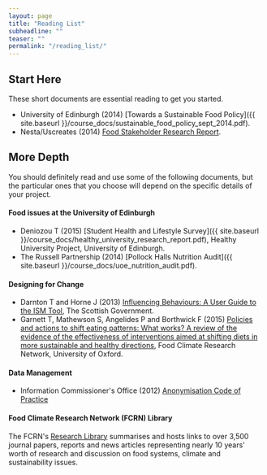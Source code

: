 ```yaml
---
layout: page
title: "Reading List"
subheadline: ""
teaser: ""
permalink: "/reading_list/"
---
```



## Start Here

These short documents are essential reading to get you started.

* University of Edinburgh (2014) [Towards a Sustainable Food Policy]({{ site.baseurl }}/course_docs/sustainable_food_policy_sept_2014.pdf).
* Nesta/Uscreates (2014) [Food Stakeholder Research Report](https://drive.google.com/file/d/0B7Nn3uWf9qCINjFFUDFibE45blU/edit?pref=2&pli=1).





## More Depth

You should definitely read and use some of the following documents, but the particular ones that you choose will depend on the specific details of your project.

#### Food issues at the University of Edinburgh

* Deniozou T (2015) [Student Health and Lifestyle Survey]({{ site.baseurl }}/course_docs/healthy_university_research_report.pdf), Healthy University Project, University of Edinburgh.
* The Russell Partnership (2014) [Pollock Halls Nutrition Audit]({{ site.baseurl }}/course_docs/uoe_nutrition_audit.pdf).

#### Designing for Change

* Darnton T and  Horne J (2013) [Influencing Behaviours: A User Guide to the ISM Tool](http://www.gov.scot/Resource/0042/00423436.pdf), The Scottish Government.
* Garnett T, Mathewson S, Angelides P and Borthwick F (2015) [Policies and actions to shift eating patterns: What works?  A review of the evidence of the effectiveness of interventions aimed at shifting diets in more sustainable and healthy directions](http://www.fcrn.org.uk/sites/default/files/fcrn_chatham_house_0.pdf), Food Climate Research Network, University of Oxford.

#### Data Management

* Information Commissioner's Office (2012) [Anonymisation Code of Practice](https://ico.org.uk/media/for-organisations/documents/1061/anonymisation-code.pdf)

#### Food Climate Research Network (FCRN) Library

The FCRN's [Research Library](http://www.fcrn.org.uk/research-library/food-chain-stage-categories) summarises and hosts links to over 3,500 journal papers, reports and news articles representing nearly 10 years' worth of research and discussion on food systems, climate and sustainability issues.

